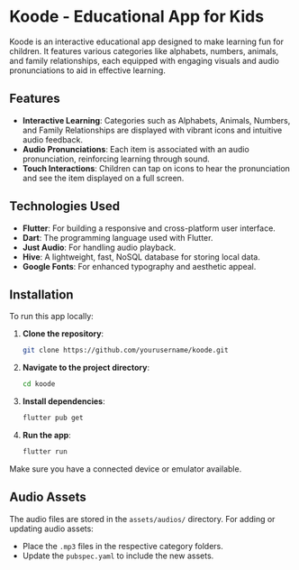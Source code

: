 
# Koode - Educational App for Kids

Koode is an interactive educational app designed to make learning fun for children. It features various categories like alphabets, numbers, animals, and family relationships, each equipped with engaging visuals and audio pronunciations to aid in effective learning.

## Features

- **Interactive Learning**: Categories such as Alphabets, Animals, Numbers, and Family Relationships are displayed with vibrant icons and intuitive audio feedback.
- **Audio Pronunciations**: Each item is associated with an audio pronunciation, reinforcing learning through sound.
- **Touch Interactions**: Children can tap on icons to hear the pronunciation and see the item displayed on a full screen.
  
## Technologies Used

- **Flutter**: For building a responsive and cross-platform user interface.
- **Dart**: The programming language used with Flutter.
- **Just Audio**: For handling audio playback.
- **Hive**: A lightweight, fast, NoSQL database for storing local data.
- **Google Fonts**: For enhanced typography and aesthetic appeal.

## Installation

To run this app locally:

1. **Clone the repository**:
   ```bash
   git clone https://github.com/yourusername/koode.git
   ```
2. **Navigate to the project directory**:
   ```bash
   cd koode
   ```
3. **Install dependencies**:
   ```bash
   flutter pub get
   ```
4. **Run the app**:
   ```bash
   flutter run
   ```

Make sure you have a connected device or emulator available.

## Audio Assets

The audio files are stored in the `assets/audios/` directory. For adding or updating audio assets:
- Place the `.mp3` files in the respective category folders.
- Update the `pubspec.yaml` to include the new assets.

